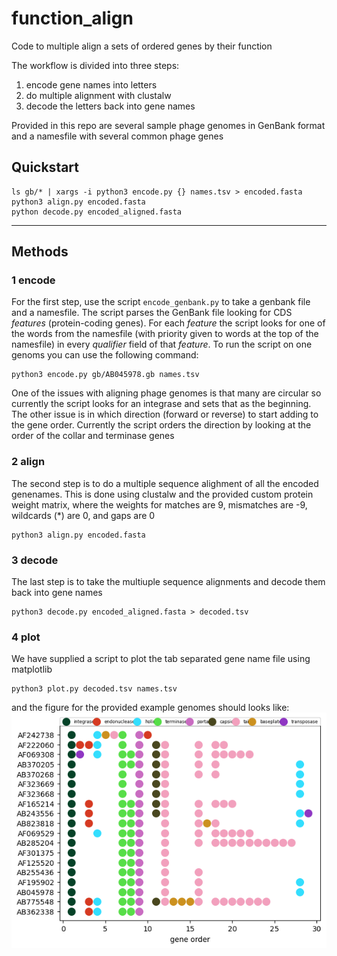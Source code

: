 # function_align
Code to multiple align a sets of ordered genes by their function 

The workflow is divided into three steps:
1. encode gene names into letters
2. do multiple alignment with clustalw
3. decode the letters back into gene names


Provided in this repo are several sample phage genomes in GenBank format and a namesfile with several common phage genes 


## Quickstart
```
ls gb/* | xargs -i python3 encode.py {} names.tsv > encoded.fasta
python3 align.py encoded.fasta
python decode.py encoded_aligned.fasta
```
------
## Methods
### 1 encode
For the first step, use the script `encode_genbank.py` to take a genbank file and a namesfile.  The script parses the GenBank file looking for CDS *features* (protein-coding genes).  For each *feature* the script looks for one of the words from the namesfile (with priority given to words at the top of the namesfile) in every *qualifier* field of that *feature*.
To run the script on one genoms you can use the following command:
```
python3 encode.py gb/AB045978.gb names.tsv
```
One of the issues with aligning phage genomes is that many are circular so currently the script looks for an integrase and sets that as the beginning.  The other issue is in which direction (forward or reverse) to start adding to the gene order. Currently the script orders the direction by looking at the order of the collar and terminase genes

### 2 align
The second step is to do a multiple sequence alighment of all the encoded genenames. This is done using clustalw and the provided custom protein weight matrix, where the weights for matches are 9, mismatches are -9, wildcards (\*) are 0, and gaps are 0
```
python3 align.py encoded.fasta
```

### 3 decode
The last step is to take the multiuple sequence alignments and decode them back into gene names
```
python3 decode.py encoded_aligned.fasta > decoded.tsv
```

### 4 plot
We have supplied a script to plot the tab separated gene name file using matplotlib
```
python3 plot.py decoded.tsv names.tsv
```

and the figure for the provided example genomes should looks like:
![](https://github.com/deprekate/function_align/blob/main/figure.png)
